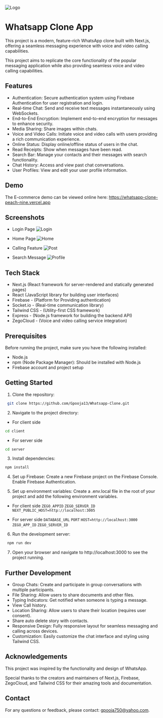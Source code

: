 
![Logo](https://res.cloudinary.com/cloudtrial/image/upload/v1715092003/logo-whatsapp-transparent-background-22_zytltr.png)

# Whatsapp Clone App

This project is a modern, feature-rich WhatsApp clone built with Next.js, offering a seamless messaging experience with voice and video calling capabilities.

This project aims to replicate the core functionality of the popular messaging application while also providing seamless voice and video calling capabilities.

## Features

- Authentication: Secure authentication system using Firebase Authentication for user registration and login. 
- Real-time Chat: Send and receive text messages instantaneously using WebSockets.
- End-to-End Encryption: Implement end-to-end encryption for messages to enhance security.
- Media Sharing: Share images within chats.
- Voice and Video Calls: Initiate voice and video calls with users providing a rich communication experience.
- Online Status: Display online/offline status of users in the chat.
- Read Receipts: Show when messages have been read.
- Search Bar: Manage your contacts and their messages with search functionality.
- Chat History: Access and view past chat conversations.
- User Profiles: View and edit your user profile information.

## Demo

The E-commerce demo can be viewed online here:
https://whatsapp-clone-peach-nine.vercel.app


## Screenshots

- Login Page
![Login](https://res.cloudinary.com/cloudtrial/image/upload/v1715094660/Screenshot_227_ptqst4.png)

- Home Page
![Home](https://res.cloudinary.com/cloudtrial/image/upload/v1715094662/Screenshot_225_pdxsbw.png)

- Calling Feature
![Post](https://res.cloudinary.com/cloudtrial/image/upload/v1715094663/Screenshot_229_zw7crm.png)

- Search Message
![Profile](https://res.cloudinary.com/cloudtrial/image/upload/v1715094661/Screenshot_233_zulm6g.png)

## Tech Stack

- Next.js (React framework for server-rendered and statically generated pages)
- React (JavaScript library for building user interfaces)
- Firebase - (Platform for Providing authentication)
- Socket.io - (Real-time communication library)
- Tailwind CSS - (Utility-first CSS framework)
- Express - (Node.js framework for building the backend API)
- ZegoCloud - (Voice and video calling service integration)

## Prerequisites

Before running the project, make sure you have the following installed:

- Node.js
- npm (Node Package Manager): Should be installed with Node.js
- Firebase account and project setup

## Getting Started

1. Clone the repository: 
```bash
 git clone https://github.com/Gpooja13/Whatsapp-Clone.git
```

2. Navigate to the project directory:
- For client side
```bash
cd client 
```
- For server side
```bash
cd server 
```

3. Install dependencies: 
```bash
npm install
```
4. Set up Firebase: 
Create a new Firebase project on the Firebase Console.
Enable Firebase Authentication.

5. Set up environment variables: 
Create a .env.local file in the root of your project and add the following environment variables.

- For client side
`ZEGO_APPID`
`ZEGO_SERVER_ID`
`NEXT_PUBLIC_HOST=http://localhost:3005`

- For server side
`DATABASE_URL`
`PORT`
`HOST=http://localhost:3000`
`ZEGO_APP_ID`
`ZEGO_SERVER_ID`

6. Run the development server: 
```bash
 npm run dev
```

7. Open your browser and navigate to http://localhost:3000 to see the project running.

## Further Development

- Group Chats: Create and participate in group conversations with multiple participants.
- File Sharing: Allow users to share documents and other files.
- Typing Indicators: Get notified when someone is typing a message.
- View Call history.
- Location Sharing: Allow users to share their location (requires user consent).
- Share auto delete story with contacts.
- Responsive Design: Fully responsive layout for seamless messaging and calling across devices.
- Customization: Easily customize the chat interface and styling using Tailwind CSS.

## Acknowledgements

This project was inspired by the functionality and design of WhatsApp.

Special thanks to the creators and maintainers of Next.js, Firebase, ZegoCloud, and Tailwind CSS for their amazing tools and documentation.

## Contact

For any questions or feedback, please contact: gpooja750@yahoo.com.



